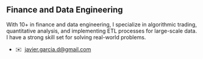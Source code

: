## Finance and Data Engineering

With 10+ in finance and data engineering, I specialize in algorithmic trading, quantitative analysis, and implementing ETL processes for large-scale data. I have a strong skill set for solving real-world problems.

*   ✉️  [javier.garcia.d@gmail.com](mailto:javier.garcia.d@gmail.com)

